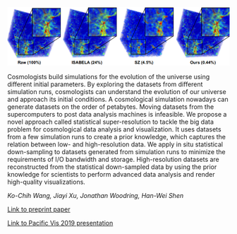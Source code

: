 ![Comparison of different reconstruction methods](images/2019-07-29/cosmo.png)

Cosmologists build simulations for the evolution of the universe using
different initial parameters.  By exploring the datasets from different
simulation runs, cosmologists can understand the evolution of our universe and
approach its initial conditions. A cosmological simulation nowadays can
generate datasets on the order of petabytes.  Moving datasets from the
supercomputers to post data analysis machines is infeasible. We propose a
novel approach called statistical super-resolution to tackle the big data
problem for cosmological data analysis and visualization. It uses datasets
from a few simulation runs to create a prior knowledge, which captures the
relation between low- and high-resolution data.  We apply in situ statistical
down-sampling to datasets generated from simulation runs to minimize the
requirements of I/O bandwidth and storage.  High-resolution datasets are
reconstructed from the statistical down-sampled data by using the prior
knowledge for scientists to perform advanced data analysis and render
high-quality visualizations.

*Ko-Chih Wang, Jiayi Xu, Jonathan Woodring, Han-Wei Shen*

[Link to preprint paper](files/2019-07-29/WangPViS19_preprint.pdf)

[Link to Pacific Vis 2019 presentation](files/2019-07-29/WangPViS19.pptx)

